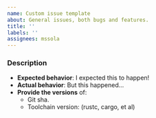 ```yaml
---
name: Custom issue template
about: General issues, both bugs and features.
title: ''
labels: ''
assignees: mssola
---
```


### Description

- **Expected behavior**: I expected this to happen!
- **Actual behavior**: But this happened...
- **Provide the versions** of:
  - Git sha.
  - Toolchain version: (rustc, cargo, et al)
